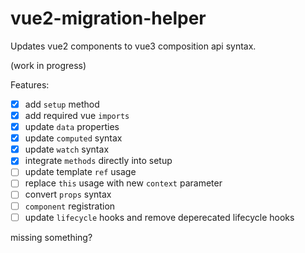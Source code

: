 # vue2-migration-helper

Updates vue2 components to vue3 composition api syntax.

(work in progress)

Features:

- [x] add `setup` method
- [x] add required vue `imports`
- [x] update `data` properties
- [x] update `computed` syntax
- [x] update `watch` syntax
- [x] integrate `methods` directly into setup
- [ ] update template `ref` usage
- [ ] replace `this` usage with new `context` parameter
- [ ] convert `props` syntax
- [ ] `component` registration
- [ ] update `lifecycle` hooks and remove deperecated lifecycle hooks

missing something?
